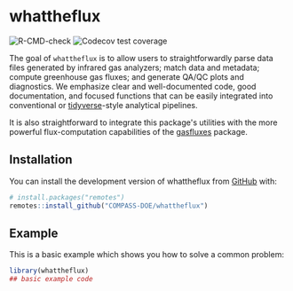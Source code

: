 
# whattheflux

<!-- badges: start -->
  ![R-CMD-check](https://github.com/COMPASS-DOE/whattheflux/workflows/R-CMD-check/badge.svg)
  ![Codecov test coverage](https://codecov.io/gh/COMPASS-DOE/whattheflux/branch/main/graph/badge.svg)
<!-- badges: end -->

The goal of `whattheflux` is to allow users to straightforwardly parse
data files generated by infrared gas analyzers; match data and metadata;
compute greenhouse gas fluxes; and generate QA/QC plots and diagnostics.
We emphasize clear and well-documented code, good documentation, and
focused functions that can be easily integrated into conventional 
or [tidyverse](https://www.tidyverse.org)-style analytical pipelines.

It is also straightforward to integrate this package's utilities with
the more powerful flux-computation capabilities of the
[gasfluxes](https://cran.r-project.org/package=gasfluxes) package.

## Installation

You can install the development version of whattheflux from [GitHub](https://github.com/) with:

``` r
# install.packages("remotes")
remotes::install_github("COMPASS-DOE/whattheflux")
```

## Example

This is a basic example which shows you how to solve a common problem:

``` r
library(whattheflux)
## basic example code
```

